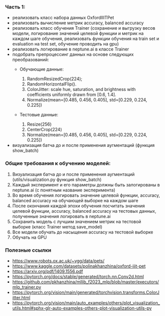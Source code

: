 ### Часть 1:
- реализовать класс набора данных OxfordIIITPet
- реализовать вычисление метрик accuracy, balanced accuracy
- реализовать класс обучения Trainer (сохранение и выгрузку весов модели, логирование значений целевой функции и метрик на каждом шаге обучения, реализовать функции обучения на train set и evaluation на test set, обучение проводить на gpu)
- реализовать логирование в neptune.ai в классе Trainer
- подобрать препроцессинг данных на основе следующих преобразований: 
    - Обучающие данные:
      1. RandomResizedCrop(224); 
      2. RandomHorizontalFlip(). 
      3. ColorJitter: scale hue, saturation, and brightness with coefficients uniformly drawn from [0.6, 1.4].
      4. Normalize(mean=[0.485, 0.456, 0.405], std=[0.229, 0.224, 0.225]) 

    - Тестовые данные:
      1. Resize(256)
      2. CenterCrop(224)
      3. Normalize(mean=[0.485, 0.456, 0.405], std=[0.229, 0.224, 0.225])
- визуализация батча до и после применения аугментаций (функция show_batch)

[//]: # (#### VGG-16)
[//]: # (![VGG-16]&#40;https://neurohive.io/wp-content/uploads/2018/11/vgg16-neural-network-1.jpg&#41;)


### Общие требования к обучению моделей:
1. Визуализация батча до и после применения аугментаций (utils/visualization.py функция show_batch)
2. Каждый эксперимент и его параметры должны быть залогированы в neptune.ai (с понятным название эксперимента)
3. Во время обучения логировать значение целевой функции, accuracy, balanced accuracy на обучающей выборке на каждом шаге
4. После окончания каждой эпохи обучения посчитать значения целевой функции, accuracy, balanced accuracy на тестовых данных, полученные значения логировать в neptune.ai
5. Сохранить модель с лучшим значением метрик на тестовой выборке (класс Trainer метод save_model)
6. Все модели обучать до насыщения accuracy на тестовой выборке
7. Обучать на GPU


### Полезные ссылки
- https://www.robots.ox.ac.uk/~vgg/data/pets/
- https://www.kaggle.com/datasets/polinakhanzhina/oxford-iiit-pet
- https://arxiv.org/pdf/1409.1556.pdf
- https://pytorch.org/docs/stable/generated/torch.nn.Conv2d.html
- https://github.com/pkhanzhina/mllib_f2023_mlp/blob/master/executors/mlp_trainer.py
- https://pytorch.org/vision/main/generated/torchvision.transforms.ColorJitter.html
- https://pytorch.org/vision/main/auto_examples/others/plot_visualization_utils.html#sphx-glr-auto-examples-others-plot-visualization-utils-py

